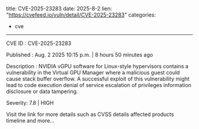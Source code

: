  
title: CVE-2025-23283
date: 2025-8-2
lien: "https://cvefeed.io/vuln/detail/CVE-2025-23283"
categories:
  - cve
---

CVE ID : CVE-2025-23283

Published :  Aug. 2
2025
10:15 p.m. | 8 hours
50 minutes ago

Description : NVIDIA vGPU software for Linux-style hypervisors contains a vulnerability in the Virtual GPU Manager
where a malicious guest could cause stack buffer overflow. A successful exploit of this vulnerability might lead to code execution
denial of service
escalation of privileges
information disclosure
or data tampering.

Severity: 7.8 | HIGH

Visit the link for more details
such as CVSS details
affected products
timeline
and more...
